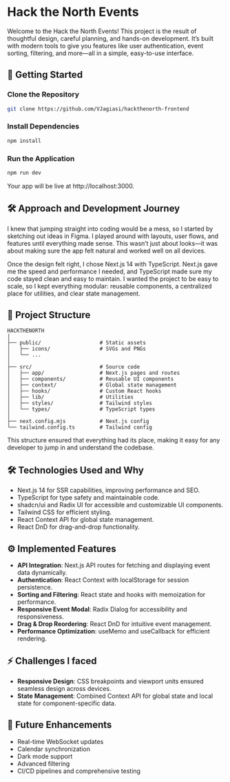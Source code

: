 # Hack the North Events

Welcome to the Hack the North Events! This project is the result of thoughtful design, careful planning, and hands-on development. It’s built with modern tools to give you features like user authentication, event sorting, filtering, and more—all in a simple, easy-to-use interface.

## 🚀 Getting Started

### Clone the Repository
```bash
git clone https://github.com/VJagiasi/hackthenorth-frontend
```

### Install Dependencies
```bash
npm install
```

### Run the Application
```bash
npm run dev
```

Your app will be live at http://localhost:3000.

## 🛠️ Approach and Development Journey

I knew that jumping straight into coding would be a mess, so I started by sketching out ideas in Figma. I played around with layouts, user flows, and features until everything made sense. This wasn’t just about looks—it was about making sure the app felt natural and worked well on all devices.

Once the design felt right, I chose Next.js 14 with TypeScript. Next.js gave me the speed and performance I needed, and TypeScript made sure my code stayed clean and easy to maintain. I wanted the project to be easy to scale, so I kept everything modular: reusable components, a centralized place for utilities, and clear state management.

## 📁 Project Structure

```
HACKTHENORTH
│
├── public/                   # Static assets
│   ├── icons/                # SVGs and PNGs
│   └── ...
│
├── src/                      # Source code
│   ├── app/                  # Next.js pages and routes
│   ├── components/           # Reusable UI components
│   ├── context/              # Global state management
│   ├── hooks/                # Custom React hooks
│   ├── lib/                  # Utilities
│   ├── styles/               # Tailwind styles
│   └── types/                # TypeScript types
│
├── next.config.mjs           # Next.js config
└── tailwind.config.ts        # Tailwind config
```

This structure ensured that everything had its place, making it easy for any developer to jump in and understand the codebase.

## 🛠️ Technologies Used and Why

- Next.js 14 for SSR capabilities, improving performance and SEO.
- TypeScript for type safety and maintainable code.
- shadcn/ui and Radix UI for accessible and customizable UI components.
- Tailwind CSS for efficient styling.
- React Context API for global state management.
- React DnD for drag-and-drop functionality.

## ⚙️ Implemented Features

- **API Integration**: Next.js API routes for fetching and displaying event data dynamically.
- **Authentication**: React Context with localStorage for session persistence.
- **Sorting and Filtering**: React state and hooks with memoization for performance.
- **Responsive Event Modal**: Radix Dialog for accessibility and responsiveness.
- **Drag & Drop Reordering**: React DnD for intuitive event management.
- **Performance Optimization**: useMemo and useCallback for efficient rendering.

## ⚡ Challenges I faced

- **Responsive Design**: CSS breakpoints and viewport units ensured seamless design across devices.
- **State Management**: Combined Context API for global state and local state for component-specific data.

## 🔮 Future Enhancements

- Real-time WebSocket updates
- Calendar synchronization
- Dark mode support
- Advanced filtering
- CI/CD pipelines and comprehensive testing